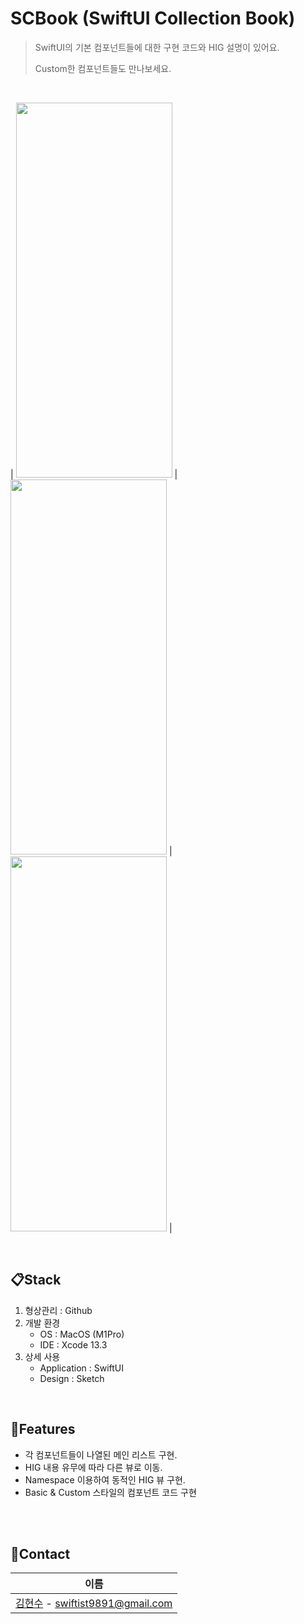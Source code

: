 # SCBook (SwiftUI Collection Book)

> SwiftUI의 기본 컴포넌트들에 대한 구현 코드와 HIG 설명이 있어요.
>
> Custom한 컴포넌트들도 만나보세요.

<br/>

| <img src="https://user-images.githubusercontent.com/95853235/190570180-6473dddc-4657-4da0-b8df-4f8751e4d581.gif" height="600px" width="250px"> | <img src="https://user-images.githubusercontent.com/95853235/190571029-729187d1-f092-4b89-9dd1-884d20ea0e98.gif" height="600px" width="250px"> | <img src="https://user-images.githubusercontent.com/95853235/190570180-6473dddc-4657-4da0-b8df-4f8751e4d581.gif" height="600px" width="250px"> |


<br/>

## 📋Stack

1. 형상관리 : Github
2. 개발 환경
   - OS : MacOS (M1Pro)
   - IDE : Xcode 13.3
3. 상세 사용
   - Application : SwiftUI
   - Design : Sketch

<br/>

## 🔨Features

- 각 컴포넌트들이 나열된 메인 리스트 구현.
- HIG 내용 유무에 따라 다른 뷰로 이동.
- Namespace 이용하여 동적인 HIG 뷰 구현.
- Basic & Custom 스타일의 컴포넌트 코드 구현

<br/>


<br/>

## 💬Contact

| 이름                                                         |
| ------------------------------------------------------------ |
| [김현수](https://github.com/BrightHyeon) - swiftist9891@gmail.com |

